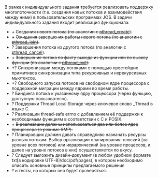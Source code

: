 В рамках индивидуального задания требуется реализовать поддержку многопоточности (т.е. создания новых потоков и взаимодействия между ними) в пользовательских программах JOS. В задачи индивидуального задания входит реализация функционала:

* \+ ~~Создания нового потока (по аналогии с [pthread_create](https://pubs.opengroup.org/onlinepubs/9699919799/functions/pthread_create.html)).~~
* \+ ~~Ожидания завершения работы нового потока (по аналогии с [pthread_join](https://pubs.opengroup.org/onlinepubs/9699919799/functions/pthread_join.html)).~~
* ? Завершения потока из другого потока (по аналогии с [pthread_cancel](https://pubs.opengroup.org/onlinepubs/9699919799/functions/pthread_cancel.html)).
* \+ ~~Завершения потока по факту выхода из функции или по вызову функции (по аналогии с [pthread_exit](https://pubs.opengroup.org/onlinepubs/9699919799/functions/pthread_exit.html)).~~
* +? Синхронизации между потоками с помощью простейших примитивов синхронизации типа рекурсивных и нерекурсивных мьютексов.
* +? Свободного запуска потоков на свободном ядре процессора с поддержкой миграции между ядрами во время работы.
* ? Биндинга потока к указанному ядру процессора (через функцию, доступную пользователю).
* ? Поддержки Thread Local Storage через ключевое слово _Thread в языке С.
* ? Реализации thread-safe errno с добавлением её поддержки к необходимым функциям в соответствии с C и POSIX.
* \+ ~~В реализации должны использоваться два или более ядер процессора (в режиме SMP).~~
* ? Планировщик должен давать справедливо назначать ресурсы разным потокам. Выбор организации планирования: плоский (на уровне всех потоков) или иерархический (на уровне процессов, и далее на уровне потоков в них) осуществляется по вкусу. 
* ? Cледует выложить дизайн-документ (в любом удобном формате txt[в кодировке UTF-8]/doc/pdf/pages), в котором необходимо описать основные принципы предлагаемого решения 
* ? и тесты, на которых оно будет проверяться.
